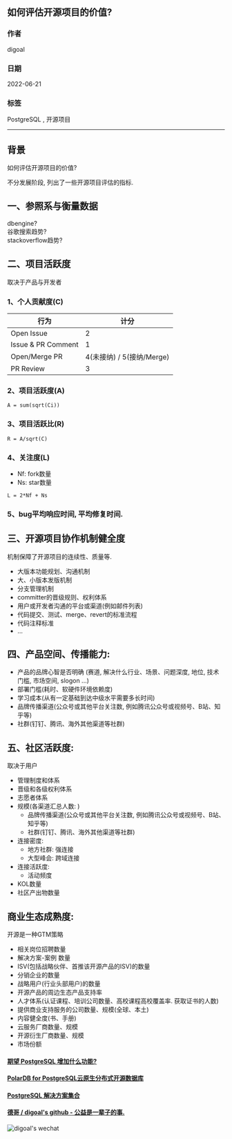 ## 如何评估开源项目的价值?       
              
### 作者              
digoal              
              
### 日期              
2022-06-21             
              
### 标签              
PostgreSQL , 开源项目    
              
----              
              
## 背景       
如何评估开源项目的价值?   
  
不分发展阶段, 列出了一些开源项目评估的指标.    
  
  
## 一、参照系与衡量数据  
dbengine?   
谷歌搜索趋势?   
stackoverflow趋势?   
  
  
## 二、项目活跃度  
取决于产品与开发者  
  
### 1、个人贡献度(C)    
    
行为 | 计分    
---|---    
Open Issue	| 2    
Issue & PR Comment	| 1    
Open/Merge PR	| 4(未接纳) / 5(接纳/Merge)    
PR Review	| 3    
    
### 2、项目活跃度(A)    
    
```    
A = sum(sqrt(Ci))    
```    
    
### 3、项目活跃比(R)    
    
```    
R = A/sqrt(C)    
```    
    
### 4、关注度(L)    
    
- Nf: fork数量    
- Ns: star数量    
    
```    
L = 2*Nf + Ns    
```    
  
  
### 5、bug平均响应时间, 平均修复时间.   
  
## 三、开源项目协作机制健全度  
机制保障了开源项目的连续性、质量等.   
  
- 大版本功能规划、沟通机制  
- 大、小版本发版机制  
- 分支管理机制  
- committer的晋级规则、权利体系  
- 用户或开发者沟通的平台或渠道(例如邮件列表)  
- 代码提交、测试、merge、revert的标准流程  
- 代码注释标准  
- ...  
  
## 四、产品空间、传播能力:   
- 产品的品牌心智是否明确    (赛道, 解决什么行业、场景、问题深度, 地位, 技术门槛, 市场空间, slogon ...)    
- 部署门槛(耗时、软硬件环境依赖度)     
- 学习成本(从有一定基础到达中级水平需要多长时间)     
- 品牌传播渠道(公众号或其他平台关注数, 例如腾讯公众号或视频号、B站、知乎等)     
- 社群(钉钉、腾讯、海外其他渠道等社群)     
  
  
## 五、社区活跃度:   
取决于用户  
  
  
- 管理制度和体系  
- 晋级和各级权利体系  
- 志愿者体系  
- 规模(各渠道汇总人数: )  
    - 品牌传播渠道(公众号或其他平台关注数, 例如腾讯公众号或视频号、B站、知乎等)     
    - 社群(钉钉、腾讯、海外其他渠道等社群)     
- 连接密度:   
    - 地方社群: 强连接  
    - 大型峰会: 跨域连接  
- 连接活跃度:   
    - 活动频度   
- KOL数量   
- 社区产出物数量   
  
  
## 商业生态成熟度:   
开源是一种GTM策略  
  
- 相关岗位招聘数量  
- 解决方案-案例 数量   
- ISV(包括战略伙伴、首推该开源产品的ISV)的数量  
- 分销企业的数量  
- 战略用户(行业头部用户)的数量  
- 开源产品的周边生态产品支持率   
- 人才体系(认证课程、培训公司数量、高校课程高校覆盖率. 获取证书的人数)  
- 提供商业支持服务的公司数量、规模(全球、本土)    
- 内容健全度(书、手册)   
- 云服务厂商数量、规模    
- 开源衍生厂商数量、规模    
- 市场份额    
  
  
  
#### [期望 PostgreSQL 增加什么功能?](https://github.com/digoal/blog/issues/76 "269ac3d1c492e938c0191101c7238216")
  
  
#### [PolarDB for PostgreSQL云原生分布式开源数据库](https://github.com/ApsaraDB/PolarDB-for-PostgreSQL "57258f76c37864c6e6d23383d05714ea")
  
  
#### [PostgreSQL 解决方案集合](https://yq.aliyun.com/topic/118 "40cff096e9ed7122c512b35d8561d9c8")
  
  
#### [德哥 / digoal's github - 公益是一辈子的事.](https://github.com/digoal/blog/blob/master/README.md "22709685feb7cab07d30f30387f0a9ae")
  
  
![digoal's wechat](../pic/digoal_weixin.jpg "f7ad92eeba24523fd47a6e1a0e691b59")
  
